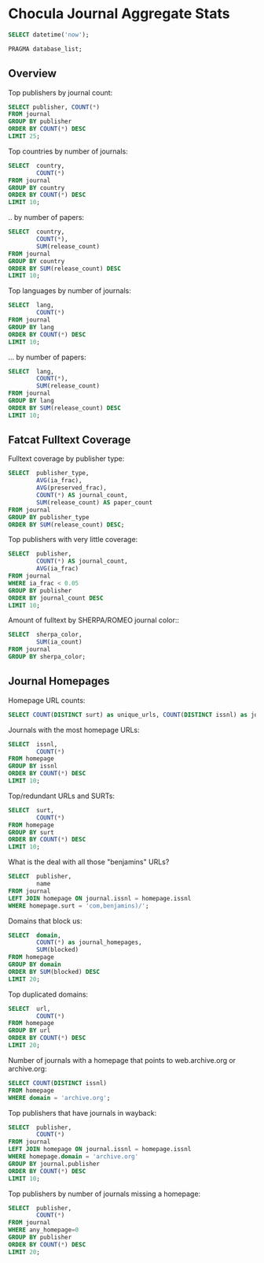 
<!--
This template can be "executed" to generate an HTML report page using the
`sqlite-notebook` tool.
-->

# Chocula Journal Aggregate Stats


```sql
SELECT datetime('now');
```

```sql
PRAGMA database_list;
```

## Overview

Top publishers by journal count:

```sql
SELECT publisher, COUNT(*)
FROM journal
GROUP BY publisher
ORDER BY COUNT(*) DESC
LIMIT 25;
```

Top countries by number of journals:

```sql
SELECT  country,
        COUNT(*)
FROM journal
GROUP BY country
ORDER BY COUNT(*) DESC
LIMIT 10;
```

.. by number of papers:

```sql
SELECT  country,
        COUNT(*),
        SUM(release_count)
FROM journal
GROUP BY country
ORDER BY SUM(release_count) DESC
LIMIT 10;
```

Top languages by number of journals:

```sql
SELECT  lang,
        COUNT(*)
FROM journal
GROUP BY lang
ORDER BY COUNT(*) DESC
LIMIT 10;
```

... by number of papers:

```sql
SELECT  lang,
        COUNT(*),
        SUM(release_count)
FROM journal
GROUP BY lang
ORDER BY SUM(release_count) DESC
LIMIT 10;
```

## Fatcat Fulltext Coverage

Fulltext coverage by publisher type:

```sql
SELECT  publisher_type,
        AVG(ia_frac),
        AVG(preserved_frac),
        COUNT(*) AS journal_count,
        SUM(release_count) AS paper_count
FROM journal
GROUP BY publisher_type
ORDER BY SUM(release_count) DESC;
```

Top publishers with very little coverage:

```sql
SELECT  publisher,
        COUNT(*) AS journal_count,
        AVG(ia_frac)
FROM journal
WHERE ia_frac < 0.05
GROUP BY publisher
ORDER BY journal_count DESC
LIMIT 10;
```

Amount of fulltext by SHERPA/ROMEO journal color::

```sql
SELECT  sherpa_color,
        SUM(ia_count)
FROM journal
GROUP BY sherpa_color;
```

## Journal Homepages

Homepage URL counts:

```sql
SELECT COUNT(DISTINCT surt) as unique_urls, COUNT(DISTINCT issnl) as journals_with_hompages FROM homepage;
```

Journals with the most homepage URLs:

```sql
SELECT  issnl,
        COUNT(*)
FROM homepage
GROUP BY issnl
ORDER BY COUNT(*) DESC
LIMIT 10;
```

Top/redundant URLs and SURTs:

```sql
SELECT  surt,
        COUNT(*)
FROM homepage
GROUP BY surt
ORDER BY COUNT(*) DESC
LIMIT 10;
```

What is the deal with all those "benjamins" URLs?

```sql
SELECT  publisher,
        name
FROM journal
LEFT JOIN homepage ON journal.issnl = homepage.issnl
WHERE homepage.surt = 'com,benjamins)/';
```

Domains that block us:

```sql
SELECT  domain,
        COUNT(*) as journal_homepages,
        SUM(blocked)
FROM homepage
GROUP BY domain
ORDER BY SUM(blocked) DESC
LIMIT 20;
```

Top duplicated domains:

```sql
SELECT  url,
        COUNT(*)
FROM homepage
GROUP BY url
ORDER BY COUNT(*) DESC
LIMIT 20;
```

Number of journals with a homepage that points to web.archive.org or archive.org:

```sql
SELECT COUNT(DISTINCT issnl)
FROM homepage
WHERE domain = 'archive.org';
```

Top publishers that have journals in wayback:

```sql
SELECT  publisher,
        COUNT(*)
FROM journal
LEFT JOIN homepage ON journal.issnl = homepage.issnl
WHERE homepage.domain = 'archive.org'
GROUP BY journal.publisher
ORDER BY COUNT(*) DESC
LIMIT 10;
```
Top publishers by number of journals missing a homepage:

```sql
SELECT  publisher,
        COUNT(*)
FROM journal
WHERE any_homepage=0
GROUP BY publisher
ORDER BY COUNT(*) DESC
LIMIT 20;
```

